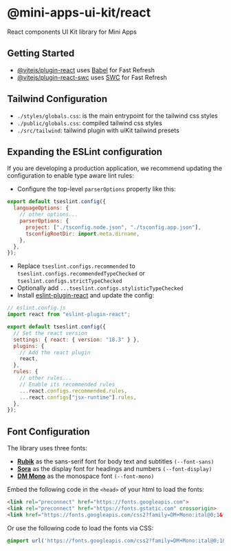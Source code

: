 # @mini-apps-ui-kit/react

React components UI Kit library for Mini Apps

## Getting Started

- [@vitejs/plugin-react](https://github.com/vitejs/vite-plugin-react/blob/main/packages/plugin-react/README.md) uses [Babel](https://babeljs.io/) for Fast Refresh
- [@vitejs/plugin-react-swc](https://github.com/vitejs/vite-plugin-react-swc) uses [SWC](https://swc.rs/) for Fast Refresh

## Tailwind Configuration

- `./styles/globals.css`: is the main entrypoint for the tailwind css styles
- `./public/globals.css`: compiled tailwind css styles
- `./src/tailwind`: tailwind plugin with uiKit tailwind presets

## Expanding the ESLint configuration

If you are developing a production application, we recommend updating the configuration to enable type aware lint rules:

- Configure the top-level `parserOptions` property like this:

```js
export default tseslint.config({
  languageOptions: {
    // other options...
    parserOptions: {
      project: ["./tsconfig.node.json", "./tsconfig.app.json"],
      tsconfigRootDir: import.meta.dirname,
    },
  },
});
```

- Replace `tseslint.configs.recommended` to `tseslint.configs.recommendedTypeChecked` or `tseslint.configs.strictTypeChecked`
- Optionally add `...tseslint.configs.stylisticTypeChecked`
- Install [eslint-plugin-react](https://github.com/jsx-eslint/eslint-plugin-react) and update the config:

```js
// eslint.config.js
import react from "eslint-plugin-react";

export default tseslint.config({
  // Set the react version
  settings: { react: { version: "18.3" } },
  plugins: {
    // Add the react plugin
    react,
  },
  rules: {
    // other rules...
    // Enable its recommended rules
    ...react.configs.recommended.rules,
    ...react.configs["jsx-runtime"].rules,
  },
});
```

## Font Configuration

The library uses three fonts:

- **[Rubik](https://fonts.google.com/specimen/Rubik)** as the sans-serif font for body text and subtitles `(--font-sans)`
- **[Sora](https://fonts.google.com/specimen/Sora)** as the display font for headings and numbers `(--font-display)`
- **[DM Mono](https://fonts.google.com/specimen/DM+Mono)** as the monospace font `(--font-mono)`

Embed the following code in the `<head>` of your html to load the fonts:

```html
<link rel="preconnect" href="https://fonts.googleapis.com">
<link rel="preconnect" href="https://fonts.gstatic.com" crossorigin>
<link href="https://fonts.googleapis.com/css2?family=DM+Mono:ital@0;1&family=Rubik:ital,wght@0,300..900;1,300..900&family=Sora:wght@600&display=swap" rel="stylesheet">
```

Or use the following code to load the fonts via CSS:

```css
@import url('https://fonts.googleapis.com/css2?family=DM+Mono:ital@0;1&family=Rubik:ital,wght@0,300..900;1,300..900&family=Sora:wght@100..800&display=swap');
```